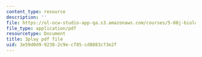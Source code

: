 ```yaml
---
content_type: resource
description: ''
file: https://ol-ocw-studio-app-qa.s3.amazonaws.com/courses/5-08j-biological-chemistry-ii-spring-2016/3e59d0d992382c9ecf85cd8883c73e2f_D9QJ44zENbU.pdf
file_type: application/pdf
resourcetype: Document
title: 3play pdf file
uid: 3e59d0d9-9238-2c9e-cf85-cd8883c73e2f
---
```

